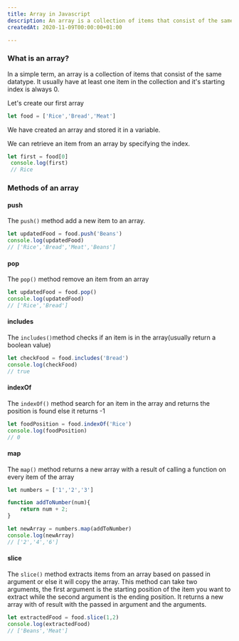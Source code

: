 ```yaml
---
title: Array in Javascript
description: An array is a collection of items that consist of the same datatype
createdAt: 2020-11-09T00:00:00+01:00

---
```

### What is an array?

In a simple term, an array is a collection of items that consist of the same datatype. It usually have at least one item in the collection and it's starting index is always 0.

Let's create our first array

```js
let food = ['Rice','Bread','Meat']
```

We have created an array and stored it in a variable.

We can retrieve an item from an array by specifying the index.

```js
let first = food[0]
 console.log(first)
 // Rice
```

### Methods of an array

#### **push**

The `push()` method add a new item to an array.

```js
let updatedFood = food.push('Beans')
console.log(updatedFood)
// ['Rice','Bread','Meat','Beans']
```

#### **pop**

The `pop()` method remove an item from an array

```js
let updatedFood = food.pop()
console.log(updatedFood)
// ['Rice','Bread']
```

#### **includes**

The `includes()`method checks if an item is in the array(usually return a boolean value)

```js
let checkFood = food.includes('Bread')
console.log(checkFood)
// true
```

#### **indexOf**

The `indexOf()` method search for an item in the array and returns the position is found else it returns -1

```js
let foodPosition = food.indexOf('Rice')
console.log(foodPosition)
// 0
```

#### **map**

The `map()` method returns a new array with a result of calling a function on every item of the array

```js
let numbers = ['1','2','3']

function addToNumber(num){
	return num + 2;
}

let newArray = numbers.map(addToNumber)
console.log(newArray)
// ['2','4','6']
```

#### **slice**

The `slice()` method extracts items from an array based on passed in argument or else it will copy the array. This method can take two arguments, the first argument is the starting position of the item you want to extract while the second argument is the ending position. It returns a new array with of result with the passed in argument and the arguments.

```js
let extractedFood = food.slice(1,2)
console.log(extractedFood)
// ['Beans','Meat']
```